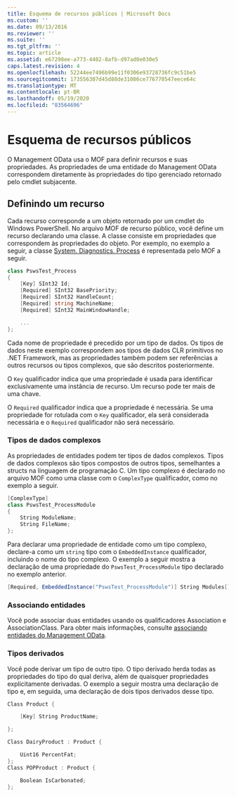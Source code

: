```yaml
---
title: Esquema de recursos públicos | Microsoft Docs
ms.custom: ''
ms.date: 09/13/2016
ms.reviewer: ''
ms.suite: ''
ms.tgt_pltfrm: ''
ms.topic: article
ms.assetid: e67298ee-a773-4402-8afb-d97ad0e030e5
caps.latest.revision: 4
ms.openlocfilehash: 52244ee7496b99e11f0306e93728736fc9c51be5
ms.sourcegitcommit: 173556307d45d88de31086ce776770547eece64c
ms.translationtype: MT
ms.contentlocale: pt-BR
ms.lasthandoff: 05/19/2020
ms.locfileid: "83564696"
---
```

# <a name="public-resource-schema"></a>Esquema de recursos públicos

O Management OData usa o MOF para definir recursos e suas propriedades. As propriedades de uma entidade do Management OData correspondem diretamente às propriedades do tipo gerenciado retornado pelo cmdlet subjacente.

## <a name="defining-a-resource"></a>Definindo um recurso

Cada recurso corresponde a um objeto retornado por um cmdlet do Windows PowerShell. No arquivo MOF de recurso público, você define um recurso declarando uma classe. A classe consiste em propriedades que correspondem às propriedades do objeto. Por exemplo, no exemplo a seguir, a classe [System. Diagnostics. Process](/dotnet/api/System.Diagnostics.Process) é representada pelo MOF a seguir.

```csharp
class PswsTest_Process
{
    [Key] SInt32 Id;
    [Required] SInt32 BasePriority;
    [Required] SInt32 HandleCount;
    [Required] string MachineName;
    [Required] SInt32 MainWindowHandle;

    ...
};
```

Cada nome de propriedade é precedido por um tipo de dados. Os tipos de dados neste exemplo correspondem aos tipos de dados CLR primitivos no .NET Framework, mas as propriedades também podem ser referências a outros recursos ou tipos complexos, que são descritos posteriormente.

O `Key` qualificador indica que uma propriedade é usada para identificar exclusivamente uma instância de recurso. Um recurso pode ter mais de uma chave.

O `Required` qualificador indica que a propriedade é necessária. Se uma propriedade for rotulada com o `Key` qualificador, ela será considerada necessária e o `Required` qualificador não será necessário.

### <a name="complex-data-types"></a>Tipos de dados complexos

As propriedades de entidades podem ter tipos de dados complexos. Tipos de dados complexos são tipos compostos de outros tipos, semelhantes a structs na linguagem de programação C. Um tipo complexo é declarado no arquivo MOF como uma classe com o `ComplexType` qualificador, como no exemplo a seguir.

```csharp
[ComplexType]
class PswsTest_ProcessModule
{
    String ModuleName;
    String FileName;
};
```

Para declarar uma propriedade de entidade como um tipo complexo, declare-a como um `string` tipo com o `EmbeddedInstance` qualificador, incluindo o nome do tipo complexo. O exemplo a seguir mostra a declaração de uma propriedade do `PswsTest_ProcessModule` tipo declarado no exemplo anterior.

```csharp
[Required, EmbeddedInstance("PswsTest_ProcessModule")] String Modules[];
```

### <a name="associating-entities"></a>Associando entidades

Você pode associar duas entidades usando os qualificadores Association e AssociationClass. Para obter mais informações, consulte [associando entidades do Management OData](./associating-management-odata-entities.md).

### <a name="derived-types"></a>Tipos derivados

Você pode derivar um tipo de outro tipo. O tipo derivado herda todas as propriedades do tipo do qual deriva, além de quaisquer propriedades explicitamente derivadas. O exemplo a seguir mostra uma declaração de tipo e, em seguida, uma declaração de dois tipos derivados desse tipo.

```csharp
Class Product {

    [Key] String ProductName;

};

Class DairyProduct : Product {

    Uint16 PercentFat;
};
Class POPProduct : Product {

    Boolean IsCarbonated;
};
```
